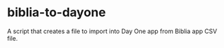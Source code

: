 # biblia-to-dayone
A script that creates a file to import into Day One app from Biblia app CSV file.

